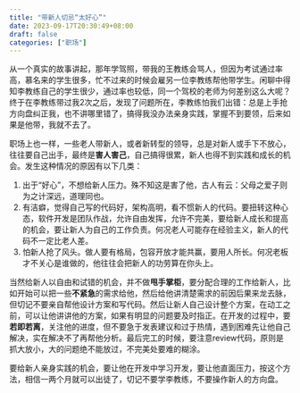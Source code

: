 ```yaml
---
title: "带新人切忌“太好心”"
date: 2023-09-17T20:30:49+08:00
draft: false
categories: ["职场"]
---
```



从一个真实的故事讲起，那年学驾照，带我的王教练会骂人，但因为考试通过率高，慕名来的学生很多，忙不过来的时候会雇另一位李教练帮他带学生。闲聊中得知李教练自己的学生很少，通过率也较低，同一个驾校的老师为何差别这么大呢？终于在李教练带过我2次之后，发现了问题所在，李教练怕我们出错：总是上手抢方向盘纠正我，也不讲哪里错了，搞得我没办法亲身实践，掌握不到要领，后来如果是他带，我就不去了。

职场上也一样，一些老人带新人，或者新转型的领导，总是对新人或手下不放心，往往要自己出手，最终是**害人害己**，自己搞得很累，新人也得不到实践和成长的机会。发生这种情况的原因有以下几类：

1. 出于“好心”，不想给新人压力。殊不知这是害了他，古人有云：父母之爱子则为之计深远，道理同也。
2. 有洁癖，觉得自己写的代码好，架构高明，看不惯新人的代码。要扭转这种心态，软件开发是团队作战，允许自由发挥，允许不完美，要给新人成长和提高的机会，要让新人为自己的工作负责。何况老人可能存在经验主义，新人的代码不一定比老人差。
3. 怕新人抢了风头。做人要有格局，包容开放才能共赢，要用人所长。何况老板才不关心是谁做的，他往往会把新人的功劳算在你头上。

当然给新人以自由和试错的机会，并不做**甩手掌柜**，要分配合理的工作给新人，比如开始可以把一些**不紧急**的需求给他，然后给他讲清楚需求的前因后果来龙去脉，但切记不要亲自帮他设计方案和写代码。然后让新人自己设计整个方案，在动工之前，可以让他讲讲他的方案，如果有明显的问题要及时指正。在开发的过程中，要**若即若离**，关注他的进度，但不要急于发表建议和过于热情，遇到困难先让他自己解决，实在解决不了再帮他分析。最后完工的时候，要注意review代码，原则是抓大放小，大的问题绝不能放过，不完美处要难的糊涂。

要给新人亲身实践的机会，要让他在开发中学习开发，要让他直面压力，按这个方法，相信一两个月就可以出徒了，切记不要学李教练，不要操作新人的方向盘。